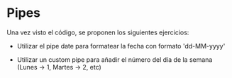# Pipes

Una vez visto el código, se proponen los siguientes ejercicios:

- Utilizar el pipe date para formatear la fecha con formato 'dd-MM-yyyy'

- Utilizar un custom pipe para añadir el número del día de la semana (Lunes -> 1, Martes -> 2, etc)
